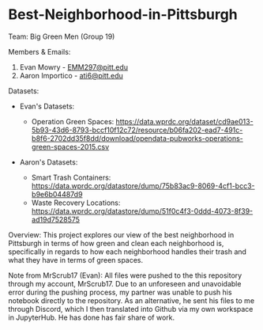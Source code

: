 # Best-Neighborhood-in-Pittsburgh
Team:
Big Green Men (Group 19)


Members & Emails:
1. Evan Mowry - EMM297@pitt.edu
2. Aaron Importico - ati6@pitt.edu


Datasets:
- Evan's Datasets:
  - Operation Green Spaces: https://data.wprdc.org/dataset/cd9ae013-5b93-43d6-8793-bccf10f12c72/resource/b06fa202-ead7-491c-b8f6-2702dd35f8dd/download/opendata-pubworks-operations-green-spaces-2015.csv
    
- Aaron's Datasets: 
  - Smart Trash Containers: https://data.wprdc.org/datastore/dump/75b83ac9-8069-4cf1-bcc3-b9e6b04487d9
  - Waste Recovery Locations: https://data.wprdc.org/datastore/dump/51f0c4f3-0ddd-4073-8f39-ad19d7528575


Overview:
This project explores our view of the best neighborhood in Pittsburgh in terms of how green and clean each neighborhood is, specifically in regards to how each neighborhood handles their trash and what they have in terms of green spaces.

Note from MrScrub17 (Evan):
All files were pushed to the this repository through my account, MrScrub17. Due to an unforeseen and unavoidable error during the pushing process, my partner was unable to push his notebook directly to the repository. As an alternative, he sent his files to me through Discord, which I then translated into Github via my own workspace in JupyterHub. He has done has fair share of work.
